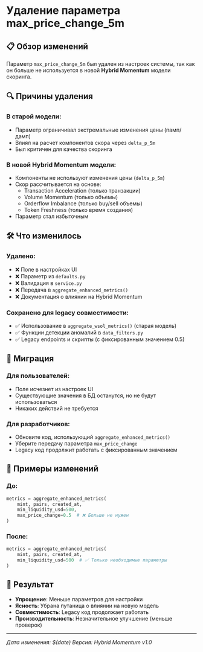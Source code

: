 # Удаление параметра max_price_change_5m

## 📋 Обзор изменений

Параметр `max_price_change_5m` был удален из настроек системы, так как он больше не используется в новой **Hybrid Momentum** модели скоринга.

## 🔍 Причины удаления

### В старой модели:
- Параметр ограничивал экстремальные изменения цены (памп/дамп)
- Влиял на расчет компонентов скора через `delta_p_5m`
- Был критичен для качества скоринга

### В новой Hybrid Momentum модели:
- Компоненты не используют изменения цены (`delta_p_5m`)
- Скор рассчитывается на основе:
  - Transaction Acceleration (только транзакции)
  - Volume Momentum (только объемы)
  - Orderflow Imbalance (только buy/sell объемы)
  - Token Freshness (только время создания)
- Параметр стал избыточным

## 🛠️ Что изменилось

### Удалено:
- ❌ Поле в настройках UI
- ❌ Параметр из `defaults.py`
- ❌ Валидация в `service.py`
- ❌ Передача в `aggregate_enhanced_metrics()`
- ❌ Документация о влиянии на Hybrid Momentum

### Сохранено для legacy совместимости:
- ✅ Использование в `aggregate_wsol_metrics()` (старая модель)
- ✅ Функции детекции аномалий в `data_filters.py`
- ✅ Legacy endpoints и скрипты (с фиксированным значением 0.5)

## 🔄 Миграция

### Для пользователей:
- Поле исчезнет из настроек UI
- Существующие значения в БД останутся, но не будут использоваться
- Никаких действий не требуется

### Для разработчиков:
- Обновите код, использующий `aggregate_enhanced_metrics()`
- Уберите передачу параметра `max_price_change`
- Legacy код продолжит работать с фиксированным значением

## 📝 Примеры изменений

### До:
```python
metrics = aggregate_enhanced_metrics(
    mint, pairs, created_at,
    min_liquidity_usd=500,
    max_price_change=0.5  # ❌ Больше не нужен
)
```

### После:
```python
metrics = aggregate_enhanced_metrics(
    mint, pairs, created_at,
    min_liquidity_usd=500  # ✅ Только необходимые параметры
)
```

## 🎯 Результат

- **Упрощение**: Меньше параметров для настройки
- **Ясность**: Убрана путаница о влиянии на новую модель
- **Совместимость**: Legacy код продолжает работать
- **Производительность**: Незначительное улучшение (меньше проверок)

---
*Дата изменения: $(date)*
*Версия: Hybrid Momentum v1.0*